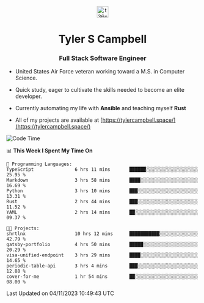 <p align="center">
<a href="https://www.linkedin.com/in/t36campbell" target="blank"><img align="center" src="https://ik.imagekit.io/t36campbell/Portfolio/linkedin.png.original_m8bbGgPh6.png" alt="t36campbell" height="30" width="30" /></a>
</p>
<h1 align="center">Tyler S Campbell</h1>
<h3 align="center">Full Stack Software Engineer</h3>

* United States Air Force veteran working toward a M.S. in Computer Science.

* Quick study, eager to cultivate the skills needed to become an elite developer.

* Currently automating my life with **Ansible** and teaching myself **Rust**

* All of my projects are available at [https://tylercampbell.space/](https://tylercampbell.space/)

<!--START_SECTION:waka-->
![Code Time](http://img.shields.io/badge/Code%20Time-2%2C958%20hrs%2037%20mins-blue)

📊 **This Week I Spent My Time On** 

```text
💬 Programming Languages: 
TypeScript               6 hrs 11 mins       ██████░░░░░░░░░░░░░░░░░░░   25.95 % 
Markdown                 3 hrs 58 mins       ████░░░░░░░░░░░░░░░░░░░░░   16.69 % 
Python                   3 hrs 10 mins       ███░░░░░░░░░░░░░░░░░░░░░░   13.31 % 
Rust                     2 hrs 44 mins       ███░░░░░░░░░░░░░░░░░░░░░░   11.52 % 
YAML                     2 hrs 14 mins       ██░░░░░░░░░░░░░░░░░░░░░░░   09.37 % 

🐱‍💻 Projects: 
shrtlnx                  10 hrs 12 mins      ███████████░░░░░░░░░░░░░░   42.79 % 
gatsby-portfolio         4 hrs 50 mins       █████░░░░░░░░░░░░░░░░░░░░   20.29 % 
visa-unified-endpoint    3 hrs 29 mins       ████░░░░░░░░░░░░░░░░░░░░░   14.65 % 
periodic-table-api       3 hrs 4 mins        ███░░░░░░░░░░░░░░░░░░░░░░   12.88 % 
cover-for-me             1 hr 54 mins        ██░░░░░░░░░░░░░░░░░░░░░░░   08.00 % 
```


 Last Updated on 04/11/2023 10:49:43 UTC
<!--END_SECTION:waka-->
